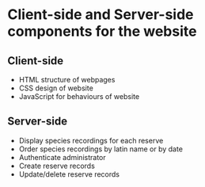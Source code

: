 # Client-side and Server-side components for the website

## Client-side
- HTML structure of webpages
- CSS design of website
- JavaScript for behaviours of website

## Server-side
- Display species recordings for each reserve
- Order species recordings by latin name or by date
- Authenticate administrator
- Create reserve records
- Update/delete reserve records
